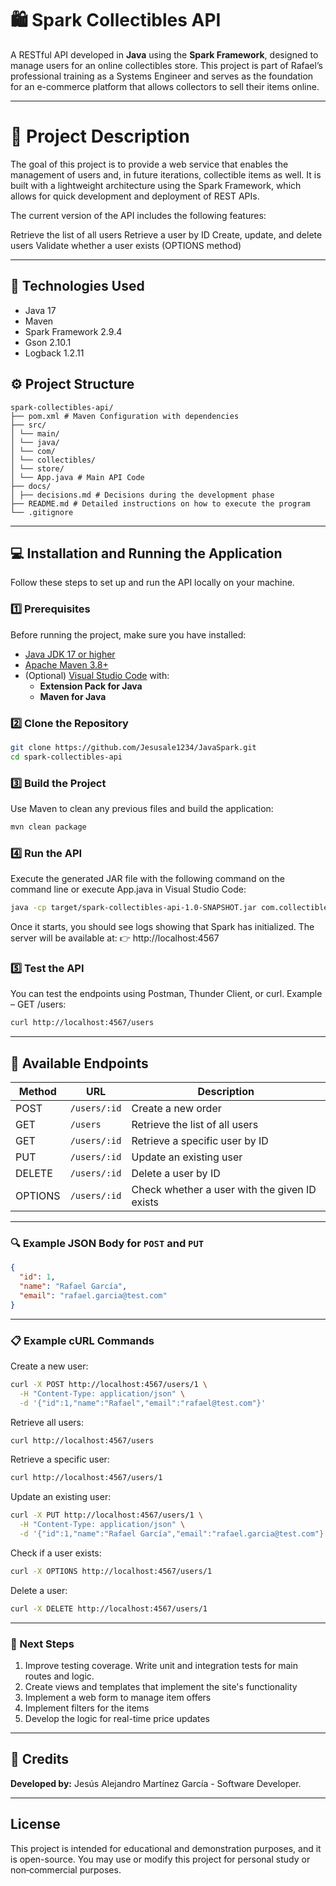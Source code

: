 # 🛍️ Spark Collectibles API

A RESTful API developed in **Java** using the **Spark Framework**, designed to manage users for an online collectibles store.
This project is part of Rafael’s professional training as a Systems Engineer and serves as the foundation for an e-commerce platform that allows collectors to sell their items online.

---

# 🚀 Project Description
The goal of this project is to provide a web service that enables the management of users and, in future iterations, collectible items as well.
It is built with a lightweight architecture using the Spark Framework, which allows for quick development and deployment of REST APIs.

The current version of the API includes the following features:

Retrieve the list of all users
Retrieve a user by ID
Create, update, and delete users
Validate whether a user exists (OPTIONS method)

---

## 🧠 Technologies Used

 - Java 17 
 - Maven
 - Spark Framework 2.9.4
 - Gson 2.10.1
 - Logback 1.2.11 

## ⚙️ Project Structure
```
spark-collectibles-api/
├── pom.xml # Maven Configuration with dependencies
├── src/
│ └── main/
│ └── java/
│ └── com/
│ └── collectibles/
│ └── store/
│ └── App.java # Main API Code
├── docs/
│ ├── decisions.md # Decisions during the development phase
├── README.md # Detailed instructions on how to execute the program
└── .gitignore
```
---

## 💻 Installation and Running the Application

Follow these steps to set up and run the API locally on your machine.

### 1️⃣ Prerequisites

Before running the project, make sure you have installed:

- [Java JDK 17 or higher](https://www.oracle.com/java/technologies/javase/jdk17-archive-downloads.html)
- [Apache Maven 3.8+](https://maven.apache.org/)
- (Optional) [Visual Studio Code](https://code.visualstudio.com/) with:
  - **Extension Pack for Java**
  - **Maven for Java**

### 2️⃣ Clone the Repository

```bash
git clone https://github.com/Jesusale1234/JavaSpark.git
cd spark-collectibles-api
```
### 3️⃣ Build the Project
Use Maven to clean any previous files and build the application:

```bash
mvn clean package
```

### 4️⃣ Run the API
Execute the generated JAR file with the following command on the command line or execute App.java in Visual Studio Code:

``` bash
java -cp target/spark-collectibles-api-1.0-SNAPSHOT.jar com.collectibles.store.App
```
Once it starts, you should see logs showing that Spark has initialized.
The server will be available at:
👉 http://localhost:4567

### 5️⃣ Test the API
You can test the endpoints using Postman, Thunder Client, or curl.
Example – GET /users:

```bash
curl http://localhost:4567/users
```
---

## 🧩 Available Endpoints

| Method | URL               | Description                       |
| ------ | ----------------- | ----------------------------------|
| POST   | `/users/:id`      | Create a new order                |
| GET    | `/users`          | Retrieve the list of all users    |
| GET    | `/users/:id`      | Retrieve a specific user by ID    |
| PUT    | `/users/:id`      | Update an existing user           |
| DELETE | `/users/:id`      | Delete a user by ID               |
|OPTIONS | `/users/:id` | Check whether a user with the given ID exists |

---

### 🔍 Example JSON Body for `POST` and `PUT`

```json
{
  "id": 1,
  "name": "Rafael García",
  "email": "rafael.garcia@test.com"
}
```
---

### 📋 Example cURL Commands
Create a new user:

```bash
curl -X POST http://localhost:4567/users/1 \
  -H "Content-Type: application/json" \
  -d '{"id":1,"name":"Rafael","email":"rafael@test.com"}'
```
Retrieve all users:

```bash
curl http://localhost:4567/users
```
Retrieve a specific user:

```bash
curl http://localhost:4567/users/1
```

Update an existing user:

```bash
curl -X PUT http://localhost:4567/users/1 \
  -H "Content-Type: application/json" \
  -d '{"id":1,"name":"Rafael García","email":"rafael.garcia@test.com"}'
```

Check if a user exists:

```bash
curl -X OPTIONS http://localhost:4567/users/1
```

Delete a user:

```bash
curl -X DELETE http://localhost:4567/users/1
```
---

### 🚧 Next Steps
1. Improve testing coverage.	Write unit and integration tests for main routes and logic.
2. Create views and templates that implement the site's functionality
3. Implement a web form to manage item offers
4. Implement filters for the items
5. Develop the logic for real-time price updates

---

## 👥 Credits

**Developed by:** Jesús Alejandro Martínez García - Software Developer. 

---

## License

This project is intended for educational and demonstration purposes, and it is open-source.
You may use or modify this project for personal study or non‑commercial purposes.  
